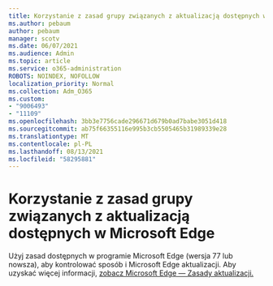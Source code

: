 ```yaml
---
title: Korzystanie z zasad grupy związanych z aktualizacją dostępnych w Microsoft Edge
ms.author: pebaum
author: pebaum
manager: scotv
ms.date: 06/07/2021
ms.audience: Admin
ms.topic: article
ms.service: o365-administration
ROBOTS: NOINDEX, NOFOLLOW
localization_priority: Normal
ms.collection: Adm_O365
ms.custom:
- "9006493"
- "11109"
ms.openlocfilehash: 3bb3e7756cade296671d679b0ad7babe3051d418
ms.sourcegitcommit: ab75f66355116e995b3cb5505465b31989339e28
ms.translationtype: MT
ms.contentlocale: pl-PL
ms.lasthandoff: 08/13/2021
ms.locfileid: "58295881"
---
```

# <a name="use-update-related-group-policies-available-in-microsoft-edge"></a>Korzystanie z zasad grupy związanych z aktualizacją dostępnych w Microsoft Edge

Użyj zasad dostępnych w programie Microsoft Edge (wersja 77 lub nowsza), aby kontrolować sposób i Microsoft Edge aktualizacji. Aby uzyskać więcej informacji, [zobacz Microsoft Edge — Zasady aktualizacji.](https://docs.microsoft.com/DeployEdge/microsoft-edge-update-policies#available-policies)